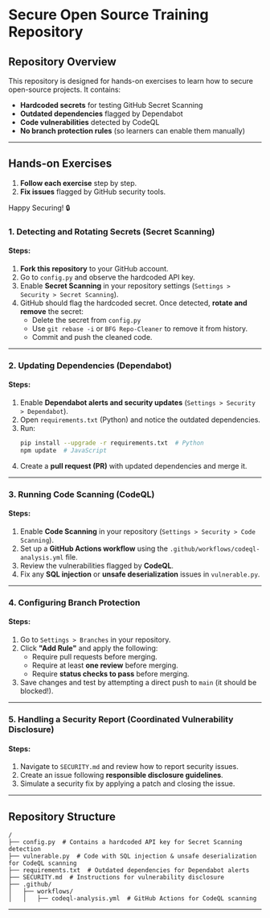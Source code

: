 # Secure Open Source Training Repository

## Repository Overview
This repository is designed for hands-on exercises to learn how to secure open-source projects. It contains:

- **Hardcoded secrets** for testing GitHub Secret Scanning
- **Outdated dependencies** flagged by Dependabot
- **Code vulnerabilities** detected by CodeQL
- **No branch protection rules** (so learners can enable them manually)

---
## Hands-on Exercises
1. **Follow each exercise** step by step.
2. **Fix issues** flagged by GitHub security tools.

Happy Securing! 🔒

### 1. Detecting and Rotating Secrets (Secret Scanning)
#### Steps:
1. **Fork this repository** to your GitHub account.
2. Go to `config.py` and observe the hardcoded API key.
3. Enable **Secret Scanning** in your repository settings (`Settings > Security > Secret Scanning`).
4. GitHub should flag the hardcoded secret. Once detected, **rotate and remove** the secret:
   - Delete the secret from `config.py`
   - Use `git rebase -i` or `BFG Repo-Cleaner` to remove it from history.
   - Commit and push the cleaned code.

---

### 2. Updating Dependencies (Dependabot)
#### Steps:
1. Enable **Dependabot alerts and security updates** (`Settings > Security > Dependabot`).
2. Open `requirements.txt` (Python) and notice the outdated dependencies.
3. Run:
   ```bash
   pip install --upgrade -r requirements.txt  # Python
   npm update  # JavaScript
   ```
4. Create a **pull request (PR)** with updated dependencies and merge it.

---

### 3. Running Code Scanning (CodeQL)
#### Steps:
1. Enable **Code Scanning** in your repository (`Settings > Security > Code Scanning`).
2. Set up a **GitHub Actions workflow** using the `.github/workflows/codeql-analysis.yml` file.
3. Review the vulnerabilities flagged by **CodeQL**.
4. Fix any **SQL injection** or **unsafe deserialization** issues in `vulnerable.py`.

---

### 4. Configuring Branch Protection
#### Steps:
1. Go to `Settings > Branches` in your repository.
2. Click **"Add Rule"** and apply the following:
   - Require pull requests before merging.
   - Require at least **one review** before merging.
   - Require **status checks to pass** before merging.
3. Save changes and test by attempting a direct push to `main` (it should be blocked!).

---

### 5. Handling a Security Report (Coordinated Vulnerability Disclosure)
#### Steps:
1. Navigate to `SECURITY.md` and review how to report security issues.
2. Create an issue following **responsible disclosure guidelines**.
3. Simulate a security fix by applying a patch and closing the issue.

---
## Repository Structure
```
/
├── config.py  # Contains a hardcoded API key for Secret Scanning detection
├── vulnerable.py  # Code with SQL injection & unsafe deserialization for CodeQL scanning
├── requirements.txt  # Outdated dependencies for Dependabot alerts
├── SECURITY.md  # Instructions for vulnerability disclosure
├── .github/
│   ├── workflows/
│   │   ├── codeql-analysis.yml  # GitHub Actions for CodeQL scanning
```
---
